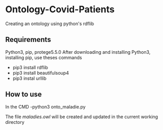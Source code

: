 # Ontology-Covid-Patients
Creating an ontology using python's rdflib

## Requirements
Python3, pip, protege5.5.0
After downloading and installing Python3, installing pip, use theses commands 
- pip3 install rdflib
- pip3 install beautifulsoup4
- pip3 instal urllib
## How to use
In the CMD
-python3 onto_maladie.py 

The file *maladies.owl* will be created and updated in the current working directory 
